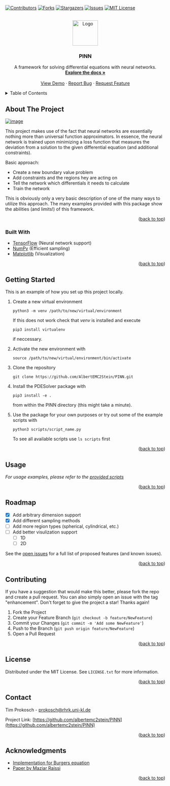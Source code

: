 <div id="top"></div>

[![Contributors][contributors-shield]][contributors-url]
[![Forks][forks-shield]][forks-url]
[![Stargazers][stars-shield]][stars-url]
[![Issues][issues-shield]][issues-url]
[![MIT License][license-shield]][license-url]



<!-- PROJECT LOGO -->
<br />
<div align="center">
  <a href="https://github.com/albertemc2stein/PINN">
    <img src="https://cdn-icons-png.flaticon.com/512/2103/2103633.png" alt="Logo" width="80" height="80">
  </a>

  <h3 align="center">PINN</h3>

  <p align="center">
    A framework for solving differential equations with neural networks.
    <br />
    <a href="https://github.com/albertemc2stein/PINN"><strong>Explore the docs »</strong></a>
    <br />
    <br />
    <a href="https://github.com/albertemc2stein/PINN">View Demo</a>
    ·
    <a href="https://github.com/albertemc2stein/PINN/issues">Report Bug</a>
    ·
    <a href="https://github.com/albertemc2stein/PINN/issues">Request Feature</a>
  </p>
</div>



<!-- TABLE OF CONTENTS -->
<details>
  <summary>Table of Contents</summary>
  <ol>
    <li>
      <a href="#about-the-project">About The Project</a>
      <ul>
        <li><a href="#built-with">Built With</a></li>
      </ul>
    </li>
    <li><a href="#usage">Usage</a></li>
    <li><a href="#roadmap">Roadmap</a></li>
    <li><a href="#contributing">Contributing</a></li>
    <li><a href="#license">License</a></li>
    <li><a href="#contact">Contact</a></li>
  </ol>
</details>



<!-- ABOUT THE PROJECT -->
## About The Project

[![image](https://www.researchgate.net/profile/Zhen-Li-105/publication/335990167/figure/fig1/AS:806502679982080@1569296631121/Schematic-of-a-physics-informed-neural-network-PINN-where-the-loss-function-of-PINN.png)](https://en.wikipedia.org/wiki/Physics-informed_neural_networks)

This project makes use of the fact that neural networks are essentially nothing more than universal
function approximators. In essence, the neural network is trained upon minimizing a loss function
that measures the deviation from a solution to the given differential equation (and additional constraints).

Basic approach:
* Create a new boundary value problem
* Add constraints and the regions hey are acting on
* Tell the network which differentials it needs to calculate 
* Train the network

This is obviously only a very basic description of one of the many ways to utilize this approach.
The many examples provided with this package show the abilities (and limits!) of this framework.

<p align="right">(<a href="#top">back to top</a>)</p>



### Built With
* [TensorFlow](https://www.tensorflow.org/) (Neural network support)
* [NumPy](https://numpy.org/) (Efficient sampling)
* [Matplotlib](https://matplotlib.org/) (Visualization)

<p align="right">(<a href="#top">back to top</a>)</p>



<!-- GETTING STARTED -->
## Getting Started

This is an example of how you set up this project locally.

1. Create a new virtual environment
   ```
   python3 -m venv /path/to/new/virtual/environment
   ```
   If this does not work check that *venv* is installed and execute
   ```
   pip3 install virtualenv
   ```
   if neccessary.


2. Activate the new environment with
   ```
   source /path/to/new/virtual/environment/bin/activate
   ```

3. Clone the repository
   ```
   git clone https://github.com/AlbertEMC2Stein/PINN.git
   ```

4. Install the PDESolver package with
   ```
   pip3 install -e .
   ```
   from within the PINN directory (this might take a minute).


5. Use the package for your own purposes or try out some of the example scripts with
   ```
   python3 scripts/script_name.py
   ```
   To see all available scripts use ``ls scripts`` first

<p align="right">(<a href="#top">back to top</a>)</p>



<!-- USAGE EXAMPLES -->
## Usage

_For usage examples, please refer to the [provided scripts](https://github.com/AlbertEMC2Stein/PINN/tree/main/scripts)_

<p align="right">(<a href="#top">back to top</a>)</p>



<!-- ROADMAP -->
## Roadmap

- [x] Add arbitrary dimension support
- [x] Add different sampling methods 
- [ ] Add more region types (spherical, cylindrical, etc.)
- [ ] Add better visulization support
    - [ ] 1D
    - [ ] 2D

See the [open issues](https://github.com/albertemc2stein/PINN/issues) for a full list of proposed features (and known issues).

<p align="right">(<a href="#top">back to top</a>)</p>



<!-- CONTRIBUTING -->
## Contributing

If you have a suggestion that would make this better, please fork the repo and create a pull request. You can also simply open an issue with the tag "enhancement".
Don't forget to give the project a star! Thanks again!

1. Fork the Project
2. Create your Feature Branch (`git checkout -b feature/NewFeature`)
3. Commit your Changes (`git commit -m 'Add some NewFeature'`)
4. Push to the Branch (`git push origin feature/NewFeature`)
5. Open a Pull Request

<p align="right">(<a href="#top">back to top</a>)</p>



<!-- LICENSE -->
## License

Distributed under the MIT License. See `LICENSE.txt` for more information.

<p align="right">(<a href="#top">back to top</a>)</p>



<!-- CONTACT -->
## Contact

Tim Prokosch - prokosch@rhrk.uni-kl.de

Project Link: [https://github.com/albertemc2stein/PINN](https://github.com/albertemc2stein/PINN)

<p align="right">(<a href="#top">back to top</a>)</p>



<!-- ACKNOWLEDGMENTS -->
## Acknowledgments

* [Implementation for Burgers equation](https://github.com/janblechschmidt/PDEsByNNs/blob/main/PINN_Solver.ipynb)
* [Paper by Maziar Raissi](https://www.sciencedirect.com/science/article/pii/S0021999118307125)


<p align="right">(<a href="#top">back to top</a>)</p>



<!-- MARKDOWN LINKS & IMAGES -->
<!-- https://www.markdownguide.org/basic-syntax/#reference-style-links -->
[contributors-shield]: https://img.shields.io/github/contributors/albertemc2stein/PINN.svg?style=for-the-badge
[contributors-url]: https://github.com/albertemc2stein/PINN/graphs/contributors
[forks-shield]: https://img.shields.io/github/forks/albertemc2stein/PINN.svg?style=for-the-badge
[forks-url]: https://github.com/albertemc2stein/PINN/network/members
[stars-shield]: https://img.shields.io/github/stars/albertemc2stein/PINN.svg?style=for-the-badge
[stars-url]: https://github.com/albertemc2stein/PINN/stargazers
[issues-shield]: https://img.shields.io/github/issues/albertemc2stein/PINN.svg?style=for-the-badge
[issues-url]: https://github.com/albertemc2stein/PINN/issues
[license-shield]: https://img.shields.io/github/license/albertemc2stein/PINN.svg?style=for-the-badge
[license-url]: https://github.com/albertemc2stein/PINN/blob/master/LICENSE.txt
[product-screenshot]: https://www.researchgate.net/profile/Zhen-Li-105/publication/335990167/figure/fig1/AS:806502679982080@1569296631121/Schematic-of-a-physics-informed-neural-network-PINN-where-the-loss-function-of-PINN.png